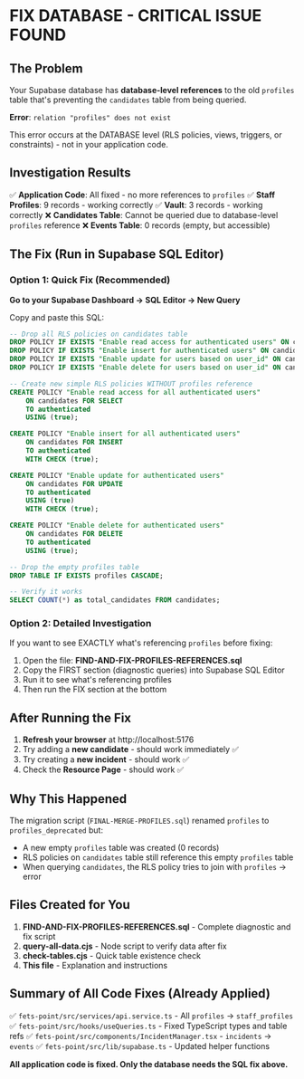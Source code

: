 # FIX DATABASE - CRITICAL ISSUE FOUND

## The Problem

Your Supabase database has **database-level references** to the old `profiles` table that's preventing the `candidates` table from being queried.

**Error**: `relation "profiles" does not exist`

This error occurs at the DATABASE level (RLS policies, views, triggers, or constraints) - not in your application code.

## Investigation Results

✅ **Application Code**: All fixed - no more references to `profiles`
✅ **Staff Profiles**: 9 records - working correctly
✅ **Vault**: 3 records - working correctly
❌ **Candidates Table**: Cannot be queried due to database-level `profiles` reference
❌ **Events Table**: 0 records (empty, but accessible)

## The Fix (Run in Supabase SQL Editor)

### Option 1: Quick Fix (Recommended)

**Go to your Supabase Dashboard → SQL Editor → New Query**

Copy and paste this SQL:

```sql
-- Drop all RLS policies on candidates table
DROP POLICY IF EXISTS "Enable read access for authenticated users" ON candidates;
DROP POLICY IF EXISTS "Enable insert for authenticated users" ON candidates;
DROP POLICY IF EXISTS "Enable update for users based on user_id" ON candidates;
DROP POLICY IF EXISTS "Enable delete for users based on user_id" ON candidates;

-- Create new simple RLS policies WITHOUT profiles reference
CREATE POLICY "Enable read access for all authenticated users"
    ON candidates FOR SELECT
    TO authenticated
    USING (true);

CREATE POLICY "Enable insert for all authenticated users"
    ON candidates FOR INSERT
    TO authenticated
    WITH CHECK (true);

CREATE POLICY "Enable update for authenticated users"
    ON candidates FOR UPDATE
    TO authenticated
    USING (true)
    WITH CHECK (true);

CREATE POLICY "Enable delete for authenticated users"
    ON candidates FOR DELETE
    TO authenticated
    USING (true);

-- Drop the empty profiles table
DROP TABLE IF EXISTS profiles CASCADE;

-- Verify it works
SELECT COUNT(*) as total_candidates FROM candidates;
```

### Option 2: Detailed Investigation

If you want to see EXACTLY what's referencing `profiles` before fixing:

1. Open the file: **FIND-AND-FIX-PROFILES-REFERENCES.sql**
2. Copy the FIRST section (diagnostic queries) into Supabase SQL Editor
3. Run it to see what's referencing profiles
4. Then run the FIX section at the bottom

## After Running the Fix

1. **Refresh your browser** at http://localhost:5176
2. Try adding a **new candidate** - should work immediately ✅
3. Try creating a **new incident** - should work ✅
4. Check the **Resource Page** - should work ✅

## Why This Happened

The migration script (`FINAL-MERGE-PROFILES.sql`) renamed `profiles` to `profiles_deprecated` but:
- A new empty `profiles` table was created (0 records)
- RLS policies on `candidates` table still reference this empty `profiles` table
- When querying `candidates`, the RLS policy tries to join with `profiles` → error

## Files Created for You

1. **FIND-AND-FIX-PROFILES-REFERENCES.sql** - Complete diagnostic and fix script
2. **query-all-data.cjs** - Node script to verify data after fix
3. **check-tables.cjs** - Quick table existence check
4. **This file** - Explanation and instructions

## Summary of All Code Fixes (Already Applied)

✅ `fets-point/src/services/api.service.ts` - All `profiles` → `staff_profiles`
✅ `fets-point/src/hooks/useQueries.ts` - Fixed TypeScript types and table refs
✅ `fets-point/src/components/IncidentManager.tsx` - `incidents` → `events`
✅ `fets-point/src/lib/supabase.ts` - Updated helper functions

**All application code is fixed. Only the database needs the SQL fix above.**
